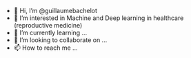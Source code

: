 - 👋 Hi, I’m @guillaumebachelot
- 👀 I’m interested in Machine and Deep learning in healthcare (reproductive medicine)
- 🌱 I’m currently learning ...
- 💞️ I’m looking to collaborate on ...
- 📫 How to reach me ...

<!---
guillaumebachelot/guillaumebachelot is a ✨ special ✨ repository because its `README.md` (this file) appears on your GitHub profile.
You can click the Preview link to take a look at your changes.
--->
